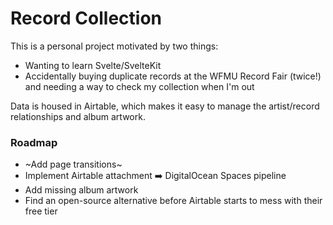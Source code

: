 # Record Collection

This is a personal project motivated by two things:

- Wanting to learn Svelte/SvelteKit
- Accidentally buying duplicate records at the WFMU Record Fair (twice!) and needing a way to check my collection when I'm out

Data is housed in Airtable, which makes it easy to manage the artist/record relationships and album artwork.

### Roadmap

- ~Add page transitions~
- Implement Airtable attachment ➡️ DigitalOcean Spaces pipeline
- Add missing album artwork
- Find an open-source alternative before Airtable starts to mess with their free tier

